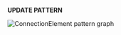 **UPDATE PATTERN**


![ConnectionElement pattern graph](https://github.com/ICCD-MiBACT/ArCo/blob/DEV-1.3.0/ArCo-release/DocumentationArchitecturalOrLandscapeHeritage\ConnectionElement\ConnectionElement.drawio.png?raw=true)
